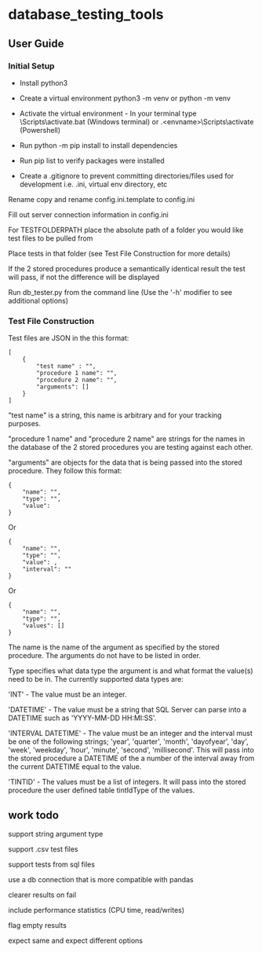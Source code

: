 # database_testing_tools

## User Guide

### Initial Setup
- Install python3

- Create a virtual environment python3 -m venv <envname> or python -m venv <envname>

- Activate the virtual environment - In your terminal type <envname>\Scripts\activate.bat (Windows terminal) or .\<envname>\Scripts\activate (Powershell)

- Run python -m pip install to install dependencies

- Run pip list to verify packages were installed

- Create a .gitignore to prevent committing directories/files used for development i.e. .ini, virtual env directory, etc

Rename copy and rename config.ini.template to config.ini

Fill out server connection information in config.ini

For TESTFOLDERPATH place the absolute path of a folder you would like test files to be pulled from

Place tests in that folder (see Test File Construction for more details)

If the 2 stored procedures produce a semantically identical result the test will pass, if not the difference will be displayed

Run db_tester.py from the command line (Use the '-h' modifier to see additional options)

### Test File Construction
Test files are JSON in the this format:

```
[
	{
		"test name" : "",
		"procedure 1 name": "",
		"procedure 2 name": "",
		"arguments": []
	}
]
```

"test name" is a string, this name is arbitrary and for your tracking purposes.

"procedure 1 name" and "procedure 2 name" are strings for the names in the database of the 2 stored procedures you are testing against each other.

"arguments" are objects for the data that is being passed into the stored procedure. They follow this format:

```
{	
	"name": "",
	"type": "",
	"value":
}
```

Or

```
{
	"name": "",
	"type": "",
	"value": ,
	"interval": ""
}
```

Or

```
{
	"name": "",
	"type": "",
	"values": []
}
```

The name is the name of the argument as specified by the stored procedure. The arguments do not have to be listed in order.

Type specifies what data type the argument is and what format the value(s) need to be in. The currently supported data types are:

'INT' - The value must be an integer.

'DATETIME' - The value must be a string that SQL Server can parse into a DATETIME such as 'YYYY-MM-DD HH:MI:SS'.

'INTERVAL DATETIME' - The value must be an integer and the interval must be one of the following strings; 'year', 'quarter', 'month', 'dayofyear', 'day', 'week', 'weekday', 'hour', 'minute', 'second', 'millisecond'. This will pass into the stored procedure a DATETIME of the a number of the interval away from the current DATETIME equal to the value.

'TINTID' - The values must be a list of integers. It will pass into the stored procedure the user defined table tintIdType of the values.

## work todo
support string argument type

support .csv test files

support tests from sql files

use a db connection that is more compatible with pandas

clearer results on fail

include performance statistics (CPU time, read/writes)

flag empty results

expect same and expect different options

